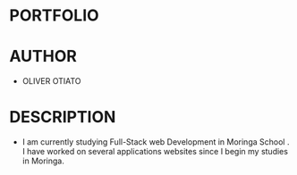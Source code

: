 # PORTFOLIO

# AUTHOR

* OLIVER OTIATO

# DESCRIPTION

 * I am currently studying Full-Stack web Development in Moringa School . I have worked on several      applications websites since I begin my studies in Moringa.